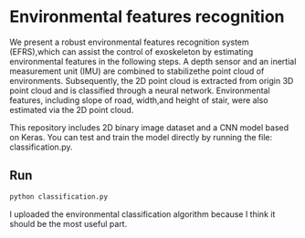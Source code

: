 ﻿# Environmental features recognition

We present a robust environmental features recognition system (EFRS),which can assist the control of exoskeleton by estimating environmental features in the following steps. A depth sensor and an inertial measurement unit (IMU) are combined to stabilizethe point cloud of environments. Subsequently, the 2D point cloud is extracted from origin 3D point cloud and is classified through a neural network. Environmental features, including slope of road, width,and height of stair, were also estimated via the 2D point cloud. 

This repository includes 2D binary image dataset and a CNN model based on Keras.  You can test and train the model directly by running the file: classification.py.

## Run

```bash
python classification.py
```

I  uploaded the environmental classification algorithm because I think it should be the most useful part. 

